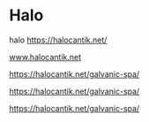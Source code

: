 # Halo
halo
https://halocantik.net/

www.halocantik.net

https://halocantik.net/galvanic-spa/

https://halocantik.net/galvanic-spa/

https://halocantik.net/galvanic-spa/
